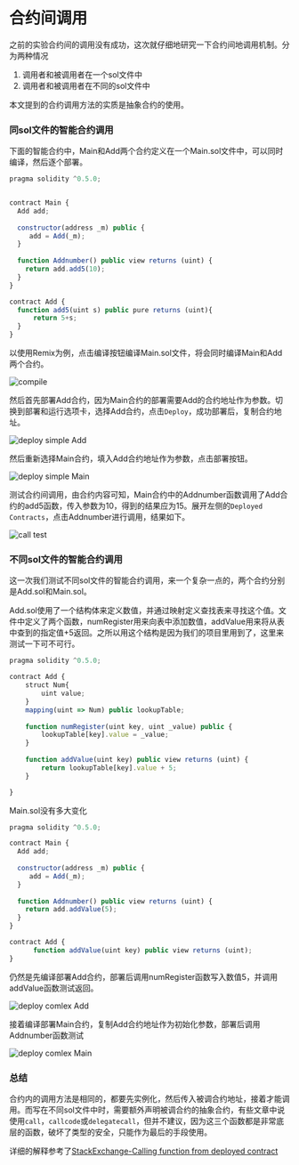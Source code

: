 # 合约间调用


之前的实验合约间的调用没有成功，这次就仔细地研究一下合约间地调用机制。分为两种情况

1. 调用者和被调用者在一个sol文件中
2. 调用者和被调用者在不同的sol文件中

本文提到的合约调用方法的实质是抽象合约的使用。

### 同sol文件的智能合约调用

下面的智能合约中，Main和Add两个合约定义在一个Main.sol文件中，可以同时编译，然后逐个部署。

```js
pragma solidity ^0.5.0;


contract Main {
  Add add;
  
  constructor(address _m) public {
     add = Add(_m);
  }
  
  function Addnumber() public view returns (uint) {
    return add.add5(10);
  }
}

contract Add {
  function add5(uint s) public pure returns (uint){
      return 5+s;
  }
}
```

以使用Remix为例，点击编译按钮编译Main.sol文件，将会同时编译Main和Add两个合约。

![compile](https://picped-1301226557.cos.ap-beijing.myqcloud.com/68472178-e6294d00-025a-11ea-8b4b-41a53b471c18.png)

 然后首先部署Add合约，因为Main合约的部署需要Add的合约地址作为参数。切换到部署和运行选项卡，选择Add合约，点击`Deploy`，成功部署后，复制合约地址。

![deploy simple Add ](https://picped-1301226557.cos.ap-beijing.myqcloud.com/68472256-0e18b080-025b-11ea-9a24-e324c82cd7b5.png)

然后重新选择Main合约，填入Add合约地址作为参数，点击部署按钮。

![deploy simple Main ](https://picped-1301226557.cos.ap-beijing.myqcloud.com/68472285-1a047280-025b-11ea-8bb5-a1fb5c65574e.png)

测试合约间调用，由合约内容可知，Main合约中的Addnumber函数调用了Add合约的add5函数，传入参数为10，得到的结果应为15。展开左侧的`Deployed Contracts`，点击Addnumber进行调用，结果如下。

![call test](https://picped-1301226557.cos.ap-beijing.myqcloud.com/68472220-f5a89600-025a-11ea-9d2a-b39c8e39a810.png)

### 不同sol文件的智能合约调用

这一次我们测试不同sol文件的智能合约调用，来一个复杂一点的，两个合约分别是Add.sol和Main.sol。

Add.sol使用了一个结构体来定义数值，并通过映射定义查找表来寻找这个值。文件中定义了两个函数，numRegister用来向表中添加数值，addValue用来将从表中查到的指定值+5返回。之所以用这个结构是因为我们的项目里用到了，这里来测试一下可不可行。

```js
pragma solidity ^0.5.0;

contract Add {
    struct Num{
        uint value;
    }
    mapping(uint => Num) public lookupTable;
    
    function numRegister(uint key, uint _value) public {
        lookupTable[key].value = _value;
    }
    
    function addValue(uint key) public view returns (uint) {
        return lookupTable[key].value + 5;
    }

}
```

Main.sol没有多大变化

```js
pragma solidity ^0.5.0;

contract Main {
  Add add;
  
  constructor(address _m) public {
     add = Add(_m);
  }
  
  function Addnumber() public view returns (uint) {
    return add.addValue(5);
  }
}

contract Add {
      function addValue(uint key) public view returns (uint);
}
```

仍然是先编译部署Add合约，部署后调用numRegister函数写入数值5，并调用addValue函数测试返回。

![deploy comlex Add](https://picped-1301226557.cos.ap-beijing.myqcloud.com/68472316-2d174280-025b-11ea-96a6-51af8dd4fd4c.png)

接着编译部署Main合约，复制Add合约地址作为初始化参数，部署后调用Addnumber函数测试

![deploy comlex Main](https://picped-1301226557.cos.ap-beijing.myqcloud.com/68472331-399b9b00-025b-11ea-933f-8c03ff95c55a.png)

### 总结

合约内的调用方法是相同的，都要先实例化，然后传入被调合约地址，接着才能调用。而写在不同sol文件中时，需要额外声明被调合约的抽象合约，有些文章中说使用`call`，`callcode`或`delegatecall`，但并不建议，因为这三个函数都是非常底层的函数，破坏了类型的安全，只能作为最后的手段使用。

详细的解释参考了[StackExchange-Calling function from deployed contract](https://ethereum.stackexchange.com/questions/9733/calling-function-from-deployed-contract)
